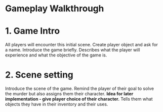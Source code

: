 # Gameplay Walkthrough
# 1. Game Intro
All players will encounter this initial scene.
Create player object and ask for a name. Introduce the game briefly. Describes what the player will experience and what the objective of the game is. 
# 2. Scene setting
Introduce the scene of the game. Remind the player of their goal to solve the murder but also assigns them their character. 
**Idea for later implementation - give player choice of their character.**
Tells them what objects they have in their inventory and their uses. 
